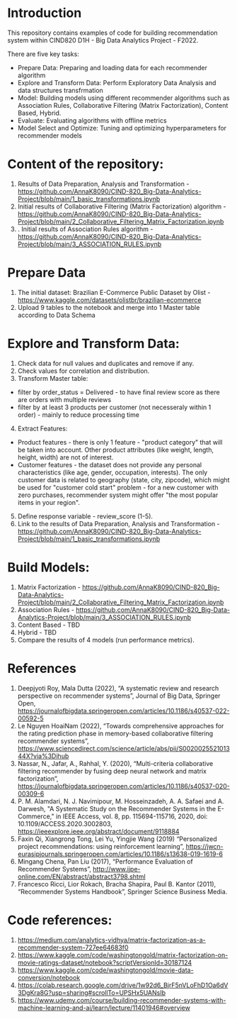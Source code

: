 
# Introduction

This repository contains examples of code for building recommendation system within CIND820 D1H - Big Data Analytics Project - F2022. 

There are five key tasks:
* Prepare Data: Preparing and loading data for each recommender algorithm
* Explore and Transform Data: Perform Exploratory Data Analysis and data structures transfrmation
* Model: Building models using different recommender algorithms such as Association Rules, Collaborative Filtering (Matrix Factorization), Content Based, Hybrid.
* Evaluate: Evaluating algorithms with offline metrics
* Model Select and Optimize: Tuning and optimizing hyperparameters for recommender models

# Content of the repository:
 1. Results of Data Preparation, Analysis and Transformation - https://github.com/AnnaK8090/CIND-820_Big-Data-Analytics-Project/blob/main/1_basic_transformations.ipynb
 2. Initial results of Collaborative Filtering (Matrix Factorization) algorithm - https://github.com/AnnaK8090/CIND-820_Big-Data-Analytics-Project/blob/main/2_Collaborative_Filtering_Matrix_Factorization.ipynb
 3. . Initial results of Association Rules algorithm - https://github.com/AnnaK8090/CIND-820_Big-Data-Analytics-Project/blob/main/3_ASSOCIATION_RULES.ipynb


# Prepare Data 
1. The initial dataset: Brazilian E-Commerce Public Dataset by Olist - https://www.kaggle.com/datasets/olistbr/brazilian-ecommerce
2. Upload 9 tables to the notebook and merge into 1 Master table according to Data Schema

# Explore and Transform Data: 
1. Check data for null values and duplicates and remove if any.
2. Check values for correlation and distribution. 
3. Transform Master table: 
 * filter by order_status = Delivered - to have final review score as there are orders with multiple reviews
 * filter by at least 3 products per customer (not necesseraly within 1 order)  - mainly to reduce processing time 
 4. Extract Features: 
 * Product features - there is only 1 feature - "product category" that will be taken into account. Other product attributes (like weight, length, height, width) are not of interest. 
 * Customer features - the dataset does not provide any personal characteristics (like age, gender, occupation, interests). The only customer data is related to geography (state, city, zipcode), which might be used for "customer cold start" problem - for a new customer with zero purchases, recommender system might offer "the most popular items in your region". 
 5. Define response variable - review_score (1-5). 
 6. Link to the results of Data Preparation, Analysis and Transformation - https://github.com/AnnaK8090/CIND-820_Big-Data-Analytics-Project/blob/main/1_basic_transformations.ipynb

# Build Models: 
1. Matrix Factorization - https://github.com/AnnaK8090/CIND-820_Big-Data-Analytics-Project/blob/main/2_Collaborative_Filtering_Matrix_Factorization.ipynb
2. Association Rules - https://github.com/AnnaK8090/CIND-820_Big-Data-Analytics-Project/blob/main/3_ASSOCIATION_RULES.ipynb
3. Content Based - TBD
4. Hybrid - TBD
5. Compare the results of 4 models (run performance metrics). 



# References

1.	Deepjyoti Roy, Mala Dutta (2022), “A systematic review and research perspective on recommender systems”, Journal of Big Data, Springer Open, https://journalofbigdata.springeropen.com/articles/10.1186/s40537-022-00592-5 
2.	Le Nguyen HoaiNam (2022), “Towards comprehensive approaches for the rating prediction phase in memory-based collaborative filtering recommender systems”, https://www.sciencedirect.com/science/article/abs/pii/S002002552101344X?via%3Dihub
3.	Nassar, N., Jafar, A., Rahhal, Y. (2020), “Multi-criteria collaborative filtering recommender by fusing deep neural network and matrix factorization”, https://journalofbigdata.springeropen.com/articles/10.1186/s40537-020-00309-6 
4.	P. M. Alamdari, N. J. Navimipour, M. Hosseinzadeh, A. A. Safaei and A. Darwesh, "A Systematic Study on the Recommender Systems in the E-Commerce," in IEEE Access, vol. 8, pp. 115694-115716, 2020, doi: 10.1109/ACCESS.2020.3002803, https://ieeexplore.ieee.org/abstract/document/9118884 
5.	Faxin Qi, Xiangrong Tong, Lei Yu, Yingjie Wang (2019) “Personalized project recommendations: using reinforcement learning”, https://jwcn-eurasipjournals.springeropen.com/articles/10.1186/s13638-019-1619-6 
6.	Mingang Chena, Pan Liu (2017), “Performance Evaluation of Recommender Systems”, http://www.ijpe-online.com/EN/abstract/abstract3798.shtml
7.	Francesco Ricci, Lior Rokach, Bracha Shapira, Paul B. Kantor (2011), “Recommender Systems Handbook”, Springer Science Business Media.

# Code references:
1. https://medium.com/analytics-vidhya/matrix-factorization-as-a-recommender-system-727ee64683f0
2. https://www.kaggle.com/code/washingtongold/matrix-factorization-on-movie-ratings-dataset/notebook?scriptVersionId=30187124
3. https://www.kaggle.com/code/washingtongold/movie-data-conversion/notebook
4. https://colab.research.google.com/drive/1w92d6_BjrF5nVLoFhD1Oa6dV3DgKra8G?usp=sharing#scrollTo=UPSHx5UANsIb
5. https://www.udemy.com/course/building-recommender-systems-with-machine-learning-and-ai/learn/lecture/11401946#overview
